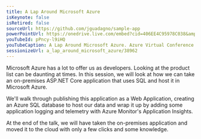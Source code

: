 ```yaml
---
title: A Lap Around Microsoft Azure
isKeynote: false
isRetired: false
sourceUrl: https://github.com/jguadagno/sample-app
powerPointUrl: https://onedrive.live.com/embed?cid=406EE4C95978C038&amp;resid=406EE4C95978C038%2178818&amp;authkey=AExWy5vMGukZ7V8&amp;em=2
youTubeId: pPncy-l9iHQ
youTubeCaption: A Lap Around Microsoft Azure. Azure Virtual Conference
sessionizeUrl: a_lap_around_microsoft_azure/38962
---
```

Microsoft Azure has a lot to offer us as developers. Looking at the product list can be daunting at times. In this session, we will look at how we can take an on-premises ASP.NET Core application that uses SQL and host it in Microsoft Azure.

We'll walk through publishing this application as a Web Application, creating an Azure SQL database to host our data and wrap it up by adding some application logging and telemetry with Azure Monitor's Application Insights.

At the end of the talk, we will have taken the on-premises application and moved it to the cloud with only a few clicks and some knowledge.
